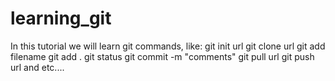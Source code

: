 # learning_git

In this tutorial we will learn git commands, like:
git init url
git clone url
git add filename
git add .
git status
git commit -m "comments"
git pull url
git push url and etc....
